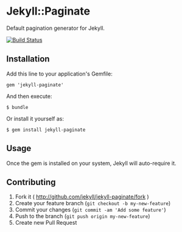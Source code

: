 # Jekyll::Paginate

Default pagination generator for Jekyll.

[![Build Status](https://secure.travis-ci.org/jekyll/jekyll-paginate.svg?branch=master)](https://travis-ci.org/jekyll/jekyll-paginate)

## Installation

Add this line to your application's Gemfile:

    gem 'jekyll-paginate'

And then execute:

    $ bundle

Or install it yourself as:

    $ gem install jekyll-paginate

## Usage

Once the gem is installed on your system, Jekyll will auto-require it.

## Contributing

1. Fork it ( http://github.com/jekyll/jekyll-paginate/fork )
2. Create your feature branch (`git checkout -b my-new-feature`)
3. Commit your changes (`git commit -am 'Add some feature'`)
4. Push to the branch (`git push origin my-new-feature`)
5. Create new Pull Request
